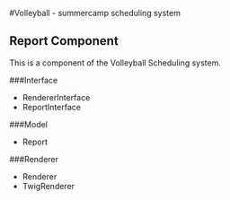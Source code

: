 #Volleyball - summercamp scheduling system
## Report Component
This is a component of the Volleyball Scheduling system.

###Interface
- RendererInterface
- ReportInterface

###Model
- Report

###Renderer
- Renderer
- TwigRenderer